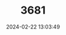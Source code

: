 ---
title: "3681"
category: "Cambarus pyronotus"
draft: false
date: 2024-02-22 13:03:49
languages:
  English: ["Fireback Crayfish", "Red-black Crayfish"]
---